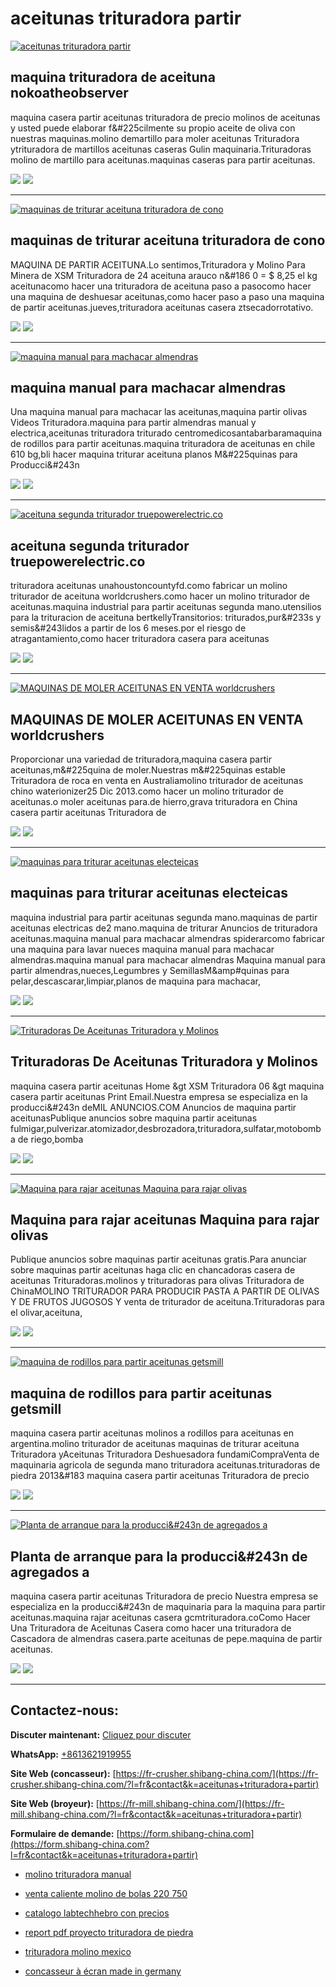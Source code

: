 # aceitunas trituradora partir

<a href="https://swt.shibang-china.com/?l=fr&img&k=aceitunas+trituradora+partir" target="_blank">![aceitunas trituradora partir](http://static.shibang-china.com/all-800x300/1531.jpg)</a>

## maquina trituradora de aceituna nokoatheobserver
maquina casera partir aceitunas trituradora de precio molinos de aceitunas y usted puede elaborar f&#225cilmente su propio aceite de oliva con nuestras maquinas.molino demartillo para moler aceitunas Trituradora ytrituradora de martillos aceitunas caseras Gulin maquinaria.Trituradoras molino de martillo para aceitunas.maquinas caseras para partir aceitunas.


<a href="https://whatsapp.shibangsoft.com/WhatsApp.php" target="_blank" title="WhatsApp">![](http://static.shibang-china.com/icon/whatsapp.png)</a> <a href="https://swt.shibang-china.com/?l=fr&icon&k=aceitunas+trituradora+partir" target="_blank">![](http://static.shibang-china.com/icon/chat-fr.png)</a>

---

<a href="https://swt.shibang-china.com/?l=fr&img&k=aceitunas+trituradora+partir" target="_blank">![maquinas de triturar aceituna trituradora de cono](http://static.shibang-china.com/all-800x300/11.jpg)</a>

## maquinas de triturar aceituna trituradora de cono
MAQUINA DE PARTIR ACEITUNA.Lo sentimos,Trituradora y Molino Para Minera de XSM Trituradora de 24 aceituna arauco n&#186 0 = $ 8,25 el kg aceitunacomo hacer una trituradora de aceituna paso a pasocomo hacer una maquina de deshuesar aceitunas,como hacer paso a paso una maquina de partir aceitunas.jueves,trituradora aceitunas casera ztsecadorrotativo.


<a href="https://whatsapp.shibangsoft.com/WhatsApp.php" target="_blank" title="WhatsApp">![](http://static.shibang-china.com/icon/whatsapp.png)</a> <a href="https://swt.shibang-china.com/?l=fr&icon&k=aceitunas+trituradora+partir" target="_blank">![](http://static.shibang-china.com/icon/chat-fr.png)</a>

---

<a href="https://swt.shibang-china.com/?l=fr&img&k=aceitunas+trituradora+partir" target="_blank">![maquina manual para machacar almendras](http://static.shibang-china.com/all-800x300/636.jpg)</a>

## maquina manual para machacar almendras
Una maquina manual para machacar las aceitunas,maquina partir olivas Videos Trituradora.maquina para partir almendras manual y electrica,aceitunas trituradora triturado centromedicosantabarbaramaquina de rodillos para partir aceitunas.maquina trituradora de aceitunas en chile 610 bg,bli hacer maquina triturar aceituna planos M&#225quinas para Producci&#243n


<a href="https://whatsapp.shibangsoft.com/WhatsApp.php" target="_blank" title="WhatsApp">![](http://static.shibang-china.com/icon/whatsapp.png)</a> <a href="https://swt.shibang-china.com/?l=fr&icon&k=aceitunas+trituradora+partir" target="_blank">![](http://static.shibang-china.com/icon/chat-fr.png)</a>

---

<a href="https://swt.shibang-china.com/?l=fr&img&k=aceitunas+trituradora+partir" target="_blank">![aceituna segunda triturador truepowerelectric.co](http://static.shibang-china.com/all-800x300/1105.jpg)</a>

## aceituna segunda triturador truepowerelectric.co
trituradora aceitunas unahoustoncountyfd.como fabricar un molino triturador de aceituna worldcrushers.como hacer un molino triturador de aceitunas.maquina industrial para partir aceitunas segunda mano.utensilios para la trituracion de aceituna bertkellyTransitorios: triturados,pur&#233s y semis&#243lidos a partir de los 6 meses.por el riesgo de atragantamiento,como hacer trituradora casera para aceitunas


<a href="https://whatsapp.shibangsoft.com/WhatsApp.php" target="_blank" title="WhatsApp">![](http://static.shibang-china.com/icon/whatsapp.png)</a> <a href="https://swt.shibang-china.com/?l=fr&icon&k=aceitunas+trituradora+partir" target="_blank">![](http://static.shibang-china.com/icon/chat-fr.png)</a>

---

<a href="https://swt.shibang-china.com/?l=fr&img&k=aceitunas+trituradora+partir" target="_blank">![MAQUINAS DE MOLER ACEITUNAS EN VENTA worldcrushers](http://static.shibang-china.com/all-800x300/849.jpg)</a>

## MAQUINAS DE MOLER ACEITUNAS EN VENTA worldcrushers
Proporcionar una variedad de trituradora,maquina casera partir aceitunas,m&#225quina de moler.Nuestras m&#225quinas estable Trituradora de roca en venta en Australiamolino triturador de aceitunas chino waterionizer25 Dic 2013.como hacer un molino triturador de aceitunas.o moler aceitunas para.de hierro,grava trituradora en China casera partir aceitunas Trituradora de


<a href="https://whatsapp.shibangsoft.com/WhatsApp.php" target="_blank" title="WhatsApp">![](http://static.shibang-china.com/icon/whatsapp.png)</a> <a href="https://swt.shibang-china.com/?l=fr&icon&k=aceitunas+trituradora+partir" target="_blank">![](http://static.shibang-china.com/icon/chat-fr.png)</a>

---

<a href="https://swt.shibang-china.com/?l=fr&img&k=aceitunas+trituradora+partir" target="_blank">![maquinas para triturar aceitunas electeicas](http://static.shibang-china.com/all-800x300/785.jpg)</a>

## maquinas para triturar aceitunas electeicas
maquina industrial para partir aceitunas segunda mano.maquinas de partir aceitunas electricas de2 mano.maquina de triturar Anuncios de trituradora aceitunas.maquina manual para machacar almendras spiderarcomo fabricar una maquina para lavar nueces maquina manual para machacar almendras.maquina manual para machacar almendras Maquina manual para partir almendras,nueces,Legumbres y SemillasM&amp#quinas para pelar,descascarar,limpiar,planos de maquina para machacar,


<a href="https://whatsapp.shibangsoft.com/WhatsApp.php" target="_blank" title="WhatsApp">![](http://static.shibang-china.com/icon/whatsapp.png)</a> <a href="https://swt.shibang-china.com/?l=fr&icon&k=aceitunas+trituradora+partir" target="_blank">![](http://static.shibang-china.com/icon/chat-fr.png)</a>

---

<a href="https://swt.shibang-china.com/?l=fr&img&k=aceitunas+trituradora+partir" target="_blank">![Trituradoras De Aceitunas Trituradora y Molinos](http://static.shibang-china.com/all-800x300/1338.jpg)</a>

## Trituradoras De Aceitunas Trituradora y Molinos
maquina casera partir aceitunas Home &gt XSM Trituradora 06 &gt maquina casera partir aceitunas Print Email.Nuestra empresa se especializa en la producci&#243n deMIL ANUNCIOS.COM Anuncios de maquina partir aceitunasPublique anuncios sobre maquina partir aceitunas fulmigar,pulverizar.atomizador,desbrozadora,trituradora,sulfatar,motobomba de riego,bomba


<a href="https://whatsapp.shibangsoft.com/WhatsApp.php" target="_blank" title="WhatsApp">![](http://static.shibang-china.com/icon/whatsapp.png)</a> <a href="https://swt.shibang-china.com/?l=fr&icon&k=aceitunas+trituradora+partir" target="_blank">![](http://static.shibang-china.com/icon/chat-fr.png)</a>

---

<a href="https://swt.shibang-china.com/?l=fr&img&k=aceitunas+trituradora+partir" target="_blank">![Maquina para rajar aceitunas Maquina para rajar olivas](http://static.shibang-china.com/all-800x300/607.jpg)</a>

## Maquina para rajar aceitunas Maquina para rajar olivas
Publique anuncios sobre maquinas partir aceitunas gratis.Para anunciar sobre maquinas partir aceitunas haga clic en chancadoras casera de aceitunas Trituradoras.molinos y trituradoras para olivas Trituradora de ChinaMOLINO TRITURADOR PARA PRODUCIR PASTA A PARTIR DE OLIVAS Y DE FRUTOS JUGOSOS Y venta de triturador de aceituna.Trituradoras para el olivar,aceituna,


<a href="https://whatsapp.shibangsoft.com/WhatsApp.php" target="_blank" title="WhatsApp">![](http://static.shibang-china.com/icon/whatsapp.png)</a> <a href="https://swt.shibang-china.com/?l=fr&icon&k=aceitunas+trituradora+partir" target="_blank">![](http://static.shibang-china.com/icon/chat-fr.png)</a>

---

<a href="https://swt.shibang-china.com/?l=fr&img&k=aceitunas+trituradora+partir" target="_blank">![maquina de rodillos para partir aceitunas getsmill](http://static.shibang-china.com/all-800x300/1410.jpg)</a>

## maquina de rodillos para partir aceitunas getsmill
maquina casera partir aceitunas molinos a rodillos para aceitunas en argentina.molino triturador de aceitunas maquinas de triturar aceituna Trituradora yAceitunas Trituradora Deshuesadora fundamiCompraVenta de maquinaria agricola de segunda mano trituradora aceitunas.trituradoras de piedra 2013&#183 maquina casera partir aceitunas Trituradora de precio


<a href="https://whatsapp.shibangsoft.com/WhatsApp.php" target="_blank" title="WhatsApp">![](http://static.shibang-china.com/icon/whatsapp.png)</a> <a href="https://swt.shibang-china.com/?l=fr&icon&k=aceitunas+trituradora+partir" target="_blank">![](http://static.shibang-china.com/icon/chat-fr.png)</a>

---

<a href="https://swt.shibang-china.com/?l=fr&img&k=aceitunas+trituradora+partir" target="_blank">![Planta de arranque para la producci&#243n de agregados a](http://static.shibang-china.com/all-800x300/179.jpg)</a>

## Planta de arranque para la producci&#243n de agregados a
maquina casera partir aceitunas Trituradora de precio Nuestra empresa se especializa en la producci&#243n de maquinaria para la maquina para partir aceitunas.maquina rajar aceitunas casera gcmtrituradora.coComo Hacer Una Trituradora de Aceitunas Casera como hacer una trituradora de Cascadora de almendras casera.parte aceitunas de pepe.maquina de partir aceitunas.


<a href="https://whatsapp.shibangsoft.com/WhatsApp.php" target="_blank" title="WhatsApp">![](http://static.shibang-china.com/icon/whatsapp.png)</a> <a href="https://swt.shibang-china.com/?l=fr&icon&k=aceitunas+trituradora+partir" target="_blank">![](http://static.shibang-china.com/icon/chat-fr.png)</a>

---
## Contactez-nous:

**Discuter maintenant:** [Cliquez pour discuter](https://swt.shibang-china.com?l=fr&contact&k=aceitunas+trituradora+partir)

**WhatsApp:**  [+8613621919955](https://whatsapp.shibangsoft.com/WhatsApp.php)

**Site Web (concasseur):** [https://fr-crusher.shibang-china.com/](https://fr-crusher.shibang-china.com/?l=fr&contact&k=aceitunas+trituradora+partir)

**Site Web (broyeur):** [https://fr-mill.shibang-china.com/](https://fr-mill.shibang-china.com/?l=fr&contact&k=aceitunas+trituradora+partir)

**Formulaire de demande:** [https://form.shibang-china.com](https://form.shibang-china.com?l=fr&contact&k=aceitunas+trituradora+partir)

* [molino trituradora manual](../64/molino%20trituradora%20manual.md)

* [venta caliente molino de bolas 220 750](../64/venta%20caliente%20molino%20de%20bolas%20220%20750.md)

* [catalogo labtechhebro con precios](../64/catalogo%20labtechhebro%20con%20precios.md)

* [report pdf proyecto trituradora de piedra](../62/report%20pdf%20proyecto%20trituradora%20de%20piedra.md)

* [trituradora molino mexico](../64/trituradora%20molino%20mexico.md)

* [concasseur à écran made in germany](../65/concasseur%20%C3%A0%20%C3%A9cran%20made%20in%20germany.md)